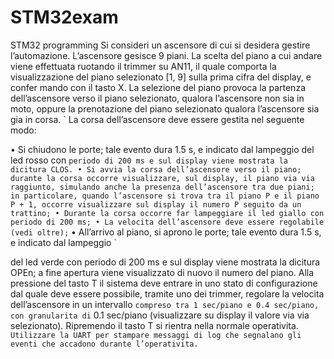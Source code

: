 # STM32exam
STM32 programming 
Si consideri un ascensore di cui si desidera gestire l’automazione. L’ascensore gesisce 9
piani. La scelta del piano a cui andare viene effettuata ruotando il trimmer su AN11, il quale
comporta la visualizzazione del piano selezionato [1, 9] sulla prima cifra del display, e confer mando con il tasto X. La selezione del piano provoca la partenza dell’ascensore verso il piano
selezionato, qualora l’ascensore non sia in moto, oppure la prenotazione del piano selezionato
qualora l’ascensore sia gia in corsa. `
La corsa dell’ascensore deve essere gestita nel seguente modo:


• Si chiudono le porte; tale evento dura 1.5 s, e indicato dal lampeggio del led rosso con `
periodo di 200 ms e sul display viene mostrata la dicitura CLOS.
• Si avvia la corsa dell’ascensore verso il piano; durante la corsa occorre visualizzare, sul
display, il piano via via raggiunto, simulando anche la presenza dell’ascensore tra due
piani; in particolare, quando l’ascensore si trova tra il piano P e il piano P + 1, occorre
visualizzare sul display il numero P seguito da un trattino;
• Durante la corsa occorre far lampeggiare il led giallo con periodo di 200 ms;
• La velocita dell’ascensore deve essere regolabile (vedi oltre); `
• All’arrivo al piano, si aprono le porte; tale evento dura 1.5 s, e indicato dal lampeggio `


del led verde con periodo di 200 ms e sul display viene mostrata la dicitura OPEn; a fine
apertura viene visualizzato di nuovo il numero del piano.
Alla pressione del tasto T il sistema deve entrare in uno stato di configurazione dal quale deve
essere possibile, tramite uno dei trimmer, regolare la velocita dell’ascensore in un intervallo `
compreso tra 1 sec/piano e 0.4 sec/piano, con granularita di ` 0.1 sec/piano (visualizzare su
display il valore via via selezionato). Ripremendo il tasto T si rientra nella normale operativita.`
Utilizzare la UART per stampare messaggi di log che segnalano gli eventi che accadono
durante l’operativita.`
